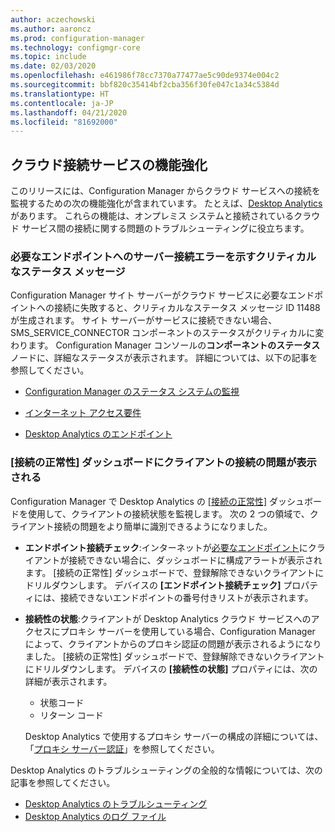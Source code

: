 ```yaml
---
author: aczechowski
ms.author: aaroncz
ms.prod: configuration-manager
ms.technology: configmgr-core
ms.topic: include
ms.date: 02/03/2020
ms.openlocfilehash: e461986f78cc7370a77477ae5c90de9374e004c2
ms.sourcegitcommit: bbf820c35414bf2cba356f30fe047c1a34c5384d
ms.translationtype: HT
ms.contentlocale: ja-JP
ms.lasthandoff: 04/21/2020
ms.locfileid: "81692000"
---
```

## <a name="improvements-to-cloud-connected-services"></a><a name="bkmk_cloud"></a> クラウド接続サービスの機能強化

このリリースには、Configuration Manager からクラウド サービスへの接続を監視するための次の機能強化が含まれています。 たとえば、[Desktop Analytics](../../../../../desktop-analytics/overview.md) があります。 これらの機能は、オンプレミス システムと接続されているクラウド サービス間の接続に関する問題のトラブルシューティングに役立ちます。

### <a name="critical-status-message-shows-server-connection-errors-to-required-endpoints"></a>必要なエンドポイントへのサーバー接続エラーを示すクリティカルなステータス メッセージ

<!-- 5566763 -->

Configuration Manager サイト サーバーがクラウド サービスに必要なエンドポイントへの接続に失敗すると、クリティカルなステータス メッセージ ID 11488 が生成されます。 サイト サーバーがサービスに接続できない場合、SMS_SERVICE_CONNECTOR コンポーネントのステータスがクリティカルに変わります。 Configuration Manager コンソールの**コンポーネントのステータス** ノードに、詳細なステータスが表示されます。 詳細については、以下の記事を参照してください。

- [Configuration Manager のステータス システムの監視](../../../../servers/manage/use-alerts-and-the-status-system.md#BKMK_MonitorSystemStatus)

- [インターネット アクセス要件](../../../../plan-design/network/internet-endpoints.md)

- [Desktop Analytics のエンドポイント](../../../../../desktop-analytics/enable-data-sharing.md#endpoints)

### <a name="connection-health-dashboard-shows-client-connection-issues"></a>[接続の正常性] ダッシュボードにクライアントの接続の問題が表示される

<!-- 4963230, 4963383 -->

Configuration Manager で Desktop Analytics の [[接続の正常性]](../../../../../desktop-analytics/monitor-connection-health.md) ダッシュボードを使用して、クライアントの接続状態を監視します。 次の 2 つの領域で、クライアント接続の問題をより簡単に識別できるようになりました。

- **エンドポイント接続チェック**:インターネットが[必要なエンドポイント](../../../../../desktop-analytics/enable-data-sharing.md#endpoints)にクライアントが接続できない場合に、ダッシュボードに構成アラートが表示されます。 [接続の正常性] ダッシュボードで、登録解除できないクライアントにドリルダウンします。 デバイスの **[エンドポイント接続チェック]** プロパティには、接続できないエンドポイントの番号付きリストが表示されます。

- **接続性の状態**:クライアントが Desktop Analytics クラウド サービスへのアクセスにプロキシ サーバーを使用している場合、Configuration Manager によって、クライアントからのプロキシ認証の問題が表示されるようになりました。 [接続の正常性] ダッシュボードで、登録解除できないクライアントにドリルダウンします。 デバイスの **[接続性の状態]** プロパティには、次の詳細が表示されます。

  - 状態コード
  - リターン コード

  Desktop Analytics で使用するプロキシ サーバーの構成の詳細については、「[プロキシ サーバー認証](../../../../../desktop-analytics/enable-data-sharing.md#proxy-server-authentication)」を参照してください。

Desktop Analytics のトラブルシューティングの全般的な情報については、次の記事を参照してください。

- [Desktop Analytics のトラブルシューティング](../../../../../desktop-analytics/troubleshooting.md)
- [Desktop Analytics のログ ファイル](../../../../plan-design/hierarchy/log-files.md#desktop-analytics)
